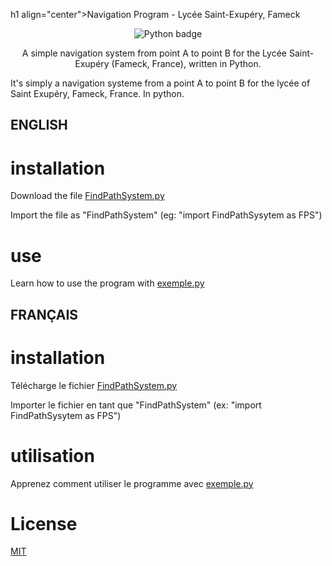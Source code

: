 h1 align="center">Navigation Program - Lycée Saint-Exupéry, Fameck</h1>

<p align="center"> 
  <img src="https://img.shields.io/badge/python-3670A0?style=for-the-badge&logo=python&logoColor=ffdd54" alt="Python badge" /> 
</p> 

<p align="center"> 
  A simple navigation system from point A to point B for the Lycée Saint-Exupéry (Fameck, France), written in Python. 
</p>

It's simply a navigation systeme from a point A to point B for the lycée of Saint Exupéry, Fameck, France. In python.

## ENGLISH

# installation
Download the file [FindPathSystem.py](https://github.com/KyleCie/navigation-program-Lycee-SaintExupery-Fameck/blob/main/english/FindPathSystem.py)

Import the file as "FindPathSystem" (eg: "import FindPathSysytem as FPS")

# use
Learn how to use the program with [exemple.py](https://github.com/KyleCie/navigation-program-Lycee-SaintExupery-Fameck/blob/main/english/exemple.py)

## FRANÇAIS

# installation
Télécharge le fichier [FindPathSystem.py](https://github.com/KyleCie/navigation-program-Lycee-SaintExupery-Fameck/blob/main/french/FindPathSystem.py)

Importer le fichier en tant que "FindPathSystem" (ex: "import FindPathSysytem as FPS")

# utilisation
Apprenez comment utiliser le programme avec [exemple.py](https://github.com/KyleCie/navigation-program-Lycee-SaintExupery-Fameck/blob/main/french/exemple.py)

# License
[MIT](https://choosealicense.com/licenses/mit/)
